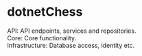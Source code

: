 # dotnetChess

API: API endpoints, services and repositories.  
Core: Core functionality.  
Infrastructure: Database access, identity etc.
